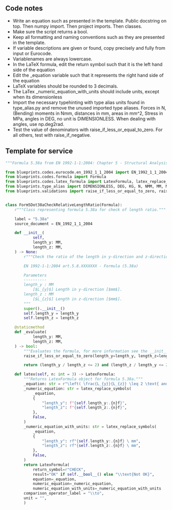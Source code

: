 ## Code notes

- Write an equation such as presented in the template. Public docstring on top. Then numpy import. Then project imports. Then classes.
- Make sure the script returns a bool. 
- Keep all formatting and naming conventions such as they are presented in the template. 
- If variable descriptions are given or found, copy precisely and fully from input or Eurocode. 
- Variablenames are always lowercase.
- In the LaTeX formula, edit the return symbol such that it is the left hand side of the equation
- Edit the _equation variable such that it represents the right hand side of the equation
- LaTeX variables should be rounded to 3 decimals.  
- The LaTex _numeric_equation_with_units should include units, except when its dimensionless
- Import the necessary typehinting with type alias units found in type_alias.py and remove the unused imported type aliases. Forces in N, (Bending) moments in Nmm, distances in mm, areas in mm^2, Stress in MPa, angles in DEG, no unit is DIMENSIONLESS. When dealing with angles, use np.deg2rad.
- Test the value of denominators with raise_if_less_or_equal_to_zero. For all others, test with raise_if_negative.

## Template for service

```python
"""Formula 5.38a from EN 1992-1-1:2004: Chapter 5 - Structural Analysis."""

from blueprints.codes.eurocode.en_1992_1_1_2004 import EN_1992_1_1_2004
from blueprints.codes.formula import Formula
from blueprints.codes.latex_formula import LatexFormula, latex_replace_symbols
from blueprints.type_alias import DIMENSIONLESS, DEG, KG, N, NMM, MM, MM2, MM3, MM4, MPA
from blueprints.validations import raise_if_less_or_equal_to_zero, raise_if_negative


class Form5Dot38aCheckRelativeLengthRatio(Formula):
    r"""Class representing formula 5.38a for check of length ratio."""

    label = "5.38a"
    source_document = EN_1992_1_1_2004

    def __init__(
            self,
            length_y: MM,
            length_z: MM,
    ) -> None:
        r"""Check the ratio of the length in y-direction and z-direction.

        EN 1992-1-1:2004 art.5.8.XXXXXXX - Formula (5.38a)

        Parameters
        ----------
        length_y : MM
            [$L_{y}$] Length in y-direction [$mm$].
        length_z : MM
            [$L_{z}$] Length in z-direction [$mm$].
        """
        super().__init__()
        self.length_y = length_y
        self.length_z = length_z

    @staticmethod
    def _evaluate(
            length_y: MM,
            length_z: MM,
    ) -> bool:
        """Evaluates the formula, for more information see the __init__ method."""
        raise_if_less_or_equal_to_zero(length_y=length_y, length_z=length_z)

        return (length_y / length_z <= 2) and (length_z / length_y <= 2)

    def latex(self, n: int = 3) -> LatexFormula:
        """Returns LatexFormula object for formula 5.38a."""
        _equation: str = r"\left( \frac{L_{y}}{L_{z}} \leq 2 \text{ and } \frac{L_{z}}{L_{y}} \leq 2 \right)"
        _numeric_equation: str = latex_replace_symbols(
            _equation,
            {
                "length_y": f"{self.length_y:.{n}f}",
                "length_z": f"{self.length_z:.{n}f}",
            },
            False,
        )
        _numeric_equation_with_units: str = latex_replace_symbols(
            _equation,
            {
                "length_y": rf"{self.length_y:.{n}f} \ mm",
                "length_z": rf"{self.length_z:.{n}f} \ mm",
            },
            False,
        )
        return LatexFormula(
            return_symbol=r"CHECK",
            result="OK" if self.__bool__() else "\\text{Not OK}",
            equation=_equation,
            numeric_equation=_numeric_equation,
            numeric_equation_with_units=_numeric_equation_with_units
        comparison_operator_label = "\\to",
        unit = "",
        )

```